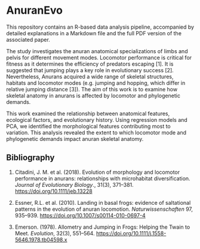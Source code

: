 # AnuranEvo

This repository contains an R-based data analysis pipeline, accompanied by detailed explanations in a Markdown file and the full PDF version of the associated paper.

The study investigates the anuran anatomical specializations of limbs and pelvis for different movement modes. Locomotor performance is critical for fitness as it determines the efficiency of predators escaping [1]. It is suggested that jumping plays a key role in evolutionary success [2]. Nevertheless, Anurans acquired a wide range of skeletal structures, habitats and locomotor modes (e.g. jumping and hopping, which differ in relative jumping distance [3]). The aim of this work is to examine how skeletal anatomy in anurans is affected by locomotor and phylogenetic demands. 

This work examined the relationship between anatomical features, ecological factors, and evolutionary history. Using regression models and PCA, we identified the morphological features contributing most to variation. This analysis revealed the extent to which locomotor mode and phylogenetic demands impact anuran skeletal anatomy.

## Bibliography 

1. Citadini, J. M. et al. (2018). Evolution of morphology and locomotor performance in anurans: relationships with microhabitat diversification. *Journal of Evolutionary Biology*., 31(3), 371–381. https://doi.org/10.1111/jeb.13228

2. Essner, R.L. et al. (2010). Landing in basal frogs: evidence of saltational patterns in the evolution of anuran locomotion. *Naturwissenschaften* 97, 935–939. https://doi.org/10.1007/s00114-010-0697-4

3. Emerson. (1978). Allometry and Jumping in Frogs: Helping the Twain to Meet. *Evolution*, 32(3), 551–564. https://doi.org/10.1111/j.1558-5646.1978.tb04598.x
